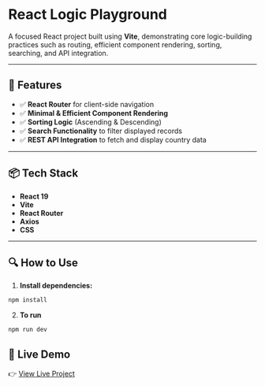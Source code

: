 # React Logic Playground

A focused React project built using **Vite**, demonstrating core logic-building practices such as routing, efficient component rendering, sorting, searching, and API integration.

---

## 🚀 Features

- ✅ **React Router** for client-side navigation
- ✅ **Minimal & Efficient Component Rendering**
- ✅ **Sorting Logic** (Ascending & Descending)
- ✅ **Search Functionality** to filter displayed records
- ✅ **REST API Integration** to fetch and display country data

---

## 📦 Tech Stack

- **React 19**
- **Vite**
- **React Router**
- **Axios**
- **CSS**

---

## 🔍 How to Use

1. **Install dependencies:**

```bash
npm install
```

2. **To run**
```bash
npm run dev
```

## 🔗 Live Demo

👉 [View Live Project](https://abworldinfo.netlify.app/)

